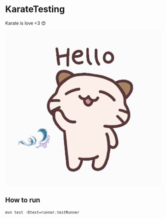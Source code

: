 # KarateTesting
Karate is love <3 😍

![img.png](img.png)

## How to run
```console
mvn test -Dtest=runner.testRunner
```
